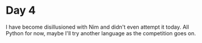 # Day 4

I have become disillusioned with Nim and didn't even attempt it today. All Python for now, maybe I'll try another language as the competition goes on.